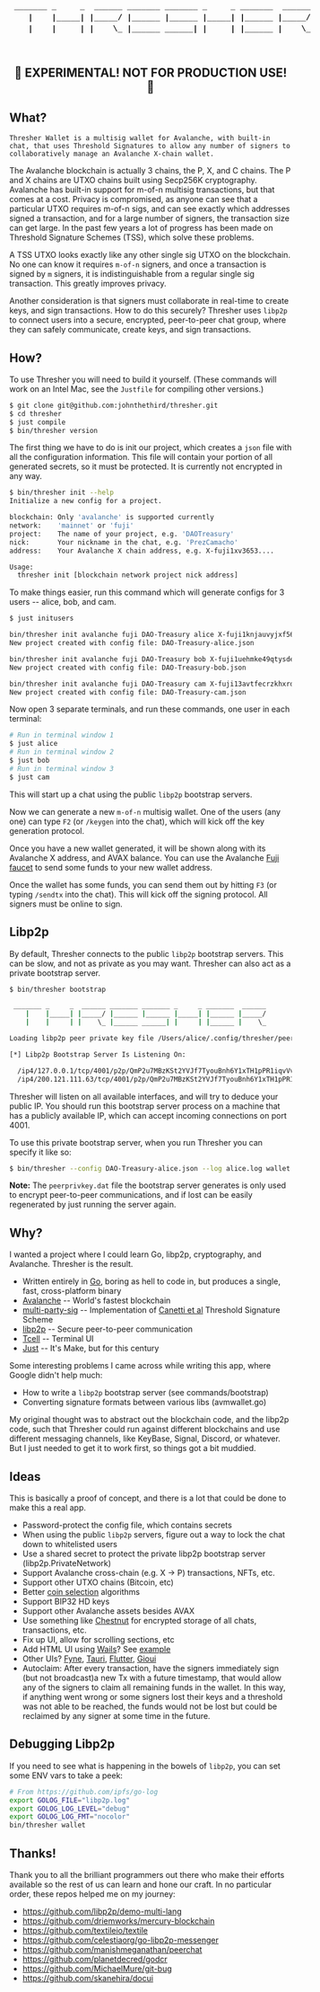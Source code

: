 <h1 align="center" style="white-space:pre;font-family: MonoLisa, Menlo, Monaco, 'Courier New', monospace; font-size: 14px; line-height: 20px; letter-spacing: 0px;">
 _______ _     _  ______ _______ _______ _     _ _______  ______
    |    |_____| |_____/ |______ |______ |_____| |______ |_____/
    |    |     | |    \_ |______ ______| |     | |______ |    \_
</h1>
<br>
<h2 align="center">🚧 EXPERIMENTAL! NOT FOR PRODUCTION USE! 🚧<h2>

## What?

`Thresher Wallet is a multisig wallet for Avalanche, with built-in chat, that uses Threshold Signatures to allow any number of signers to collaboratively manage an Avalanche X-chain wallet.`

The Avalanche blockchain is actually 3 chains, the P, X, and C chains. The P and X chains are UTXO chains built using Secp256K cryptography. Avalanche has built-in support for m-of-n multisig transactions, but that comes at a cost. Privacy is compromised, as anyone can see that a particular UTXO requires m-of-n sigs, and can see exactly which addresses signed a transaction, and for a large number of signers, the transaction size can get large. In the past few years a lot of progress has been made on Threshold Signature Schemes (TSS), which solve these problems.

A TSS UTXO looks exactly like any other single sig UTXO on the blockchain. No one can know it requires `m-of-n` signers, and once a transaction is signed by `m` signers, it is indistinguishable from a regular single sig transaction. This greatly improves privacy.

Another consideration is that signers must collaborate in real-time to create keys, and sign transactions. How to do this securely? Thresher uses `libp2p` to connect users into a secure, encrypted, peer-to-peer chat group, where they can safely communicate, create keys, and sign transactions.

## How?

To use Thresher you will need to build it yourself. (These commands will work on an Intel Mac, see the `Justfile` for compiling other versions.)

```bash
$ git clone git@github.com:johnthethird/thresher.git
$ cd thresher
$ just compile
$ bin/thresher version
```

The first thing we have to do is init our project, which creates a `json` file with all the configuration information. This file will contain your portion of all generated secrets, so it must be protected. It is currently not encrypted in any way.

```bash
$ bin/thresher init --help
Initialize a new config for a project.

blockchain: Only 'avalanche' is supported currently
network:    'mainnet' or 'fuji'
project:    The name of your project, e.g. 'DAOTreasury'
nick:       Your nickname in the chat, e.g. 'PrezCamacho'
address:    Your Avalanche X chain address, e.g. X-fuji1xv3653....

Usage:
  thresher init [blockchain network project nick address]
```

To make things easier, run this command which will generate configs for 3 users -- alice, bob, and cam.

```bash
$ just initusers

bin/thresher init avalanche fuji DAO-Treasury alice X-fuji1knjauvyjxf56tavysqnf9zxds084588nqja7j4
New project created with config file: DAO-Treasury-alice.json

bin/thresher init avalanche fuji DAO-Treasury bob X-fuji1uehmke49qtysde4p2ehvnpvp7sc6j8xdntrma0
New project created with config file: DAO-Treasury-bob.json

bin/thresher init avalanche fuji DAO-Treasury cam X-fuji13avtfecrzkhxrd8mxqcd0ehctsvqh99y6xjnr2
New project created with config file: DAO-Treasury-cam.json
```

Now open 3 separate terminals, and run these commands, one user in each terminal:

```bash
# Run in terminal window 1
$ just alice
# Run in terminal window 2
$ just bob
# Run in terminal window 3
$ just cam
```

This will start up a chat using the public `libp2p` bootstrap servers.

Now we can generate a new `m-of-n` multisig wallet. One of the users (any one) can type `F2` (or `/keygen` into the chat), which will kick off the key generation protocol.

Once you have a new wallet generated, it will be shown along with its Avalanche X address, and AVAX balance. You can use the Avalanche [Fuji faucet](https://faucet.avax-test.network/) to send some funds to your new wallet address.

Once the wallet has some funds, you can send them out by hitting `F3` (or typing `/sendtx` into the chat). This will kick off the signing protocol. All signers must be online to sign.

## Libp2p

By default, Thresher connects to the public `libp2p` bootstrap servers. This can be slow, and not as private as you may want. Thresher can also act as a private bootstrap server.

```bash
$ bin/thresher bootstrap

 _______ _     _  ______ _______ _______ _     _ _______  ______
    |    |_____| |_____/ |______ |______ |_____| |______ |_____/
    |    |     | |    \_ |______ ______| |     | |______ |    \_

Loading libp2p peer private key file /Users/alice/.config/thresher/peerprivkey.dat

[*] Libp2p Bootstrap Server Is Listening On:

  /ip4/127.0.0.1/tcp/4001/p2p/QmP2u7MBzKSt2YVJf7TyouBnh6Y1xTH1pPR1iqvVv3r8pq
  /ip4/200.121.111.63/tcp/4001/p2p/QmP2u7MBzKSt2YVJf7TyouBnh6Y1xTH1pPR1iqvVv3r8pq
```

Thresher will listen on all available interfaces, and will try to deduce your public IP. You should run this bootstrap server process on a machine that has a publicly available IP, which can accept incoming connections on port 4001.

To use this private bootstrap server, when you run Thresher you can specify it like so:

```bash
$ bin/thresher --config DAO-Treasury-alice.json --log alice.log wallet --bootstrap /ip4/200.121.111.63/tcp/4001/p2p/QmP2u7MBzKSt2YVJf7TyouBnh6Y1xTH1pPR1iqvVv3r8pq
```

**Note:** The `peerprivkey.dat` file the bootstrap server generates is only used to encrypt peer-to-peer communications, and if lost can be easily regenerated by just running the server again.

## Why?

I wanted a project where I could learn Go, libp2p, cryptography, and Avalanche. Thresher is the result.

- Written entirely in [Go](https://golang.org/), boring as hell to code in, but produces a single, fast, cross-platform binary
- [Avalanche](https://github.com/ava-labs/avalanchego) -- World's fastest blockchain
- [multi-party-sig](https://github.com/taurusgroup/multi-party-sig) -- Implementation of [Canetti et al](https://eprint.iacr.org/2021/060) Threshold Signature Scheme
- [libp2p](https://github.com/libp2p) -- Secure peer-to-peer communication
- [Tcell](https://github.com/gdamore/tcell) -- Terminal UI
- [Just](https://github.com/casey/just) -- It's Make, but for this century

Some interesting problems I came across while writing this app, where Google didn't help much:

- How to write a `libp2p` bootstrap server (see commands/bootstrap)
- Converting signature formats between various libs (avmwallet.go)

My original thought was to abstract out the blockchain code, and the libp2p code, such that Thresher could run against different blockchains and use different messaging channels, like KeyBase, Signal, Discord, or whatever. But I just needed to get it to work first, so things got a bit muddied.

## Ideas

This is basically a proof of concept, and there is a lot that could be done to make this a real app.

- Password-protect the config file, which contains secrets
- When using the public `libp2p` servers, figure out a way to lock the chat down to whitelisted users
- Use a shared secret to protect the private libp2p bootstrap server (libp2p.PrivateNetwork)
- Support Avalanche cross-chain (e.g. X -> P) transactions, NFTs, etc.
- Support other UTXO chains (Bitcoin, etc)
- Better [coin selection](https://github.com/bitcoin/bitcoin/blob/master/src/wallet/coinselection.cpp#L21) algorithms
- Support BIP32 HD keys
- Support other Avalanche assets besides AVAX
- Use something like [Chestnut](https://github.com/jrapoport/chestnut) for encrypted storage of all chats, transactions, etc.
- Fix up UI, allow for scrolling sections, etc
- Add HTML UI using [Wails](https://wails.app/)? See [example](https://github.com/matryer/xbar/blob/main/app/command_service.go)
- Other UIs? [Fyne](https://github.com/fyne-io/fyne), [Tauri](https://github.com/tauri-apps/tauri), [Flutter](https://github.com/go-flutter-desktop/go-flutter), [Gioui](https://gioui.org/)
- Autoclaim: After every transaction, have the signers immediately sign (but not broadcast)a new Tx with a future timestamp, that would allow any of the signers to claim all remaining funds in the wallet. In this way, if anything went wrong or some signers lost their keys and a threshold was not able to be reached, the funds would not be lost but could be reclaimed by any signer at some time in the future.

## Debugging Libp2p

If you need to see what is happening in the bowels of `libp2p`, you can set some ENV vars to take a peek:

```bash
# From https://github.com/ipfs/go-log
export GOLOG_FILE="libp2p.log"
export GOLOG_LOG_LEVEL="debug"
export GOLOG_LOG_FMT="nocolor"
bin/thresher wallet
```

## Thanks!

Thank you to all the brilliant programmers out there who make their efforts available so the rest of us can learn and hone our craft. In no particular order, these repos helped me on my journey:

- https://github.com/libp2p/demo-multi-lang
- https://github.com/driemworks/mercury-blockchain
- https://github.com/textileio/textile
- https://github.com/celestiaorg/go-libp2p-messenger
- https://github.com/manishmeganathan/peerchat
- https://github.com/planetdecred/godcr
- https://github.com/MichaelMure/git-bug
- https://github.com/skanehira/docui

